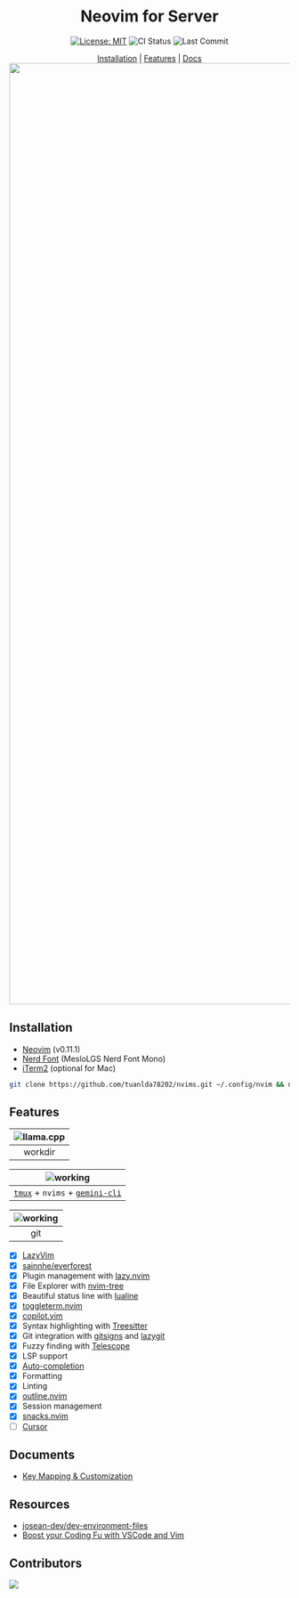 <div align="center">

# Neovim for Server

<p>
    <a href="https://opensource.org/licenses/MIT"><img src="https://img.shields.io/badge/License-MIT-lightgrey.svg" alt="License: MIT"></a>
    <img src="https://img.shields.io/github/actions/workflow/status/tuanlda78202/nvims/ci.yaml?branch=main&label=ci&logo=github" alt="CI Status">
    <img src="https://img.shields.io/github/last-commit/tuanlda78202/nvims" alt="Last Commit">
</p>

[Installation](#installation) | [Features](#features) | [Docs](#documents)
<img width="1692" alt="image" src="https://github.com/user-attachments/assets/04a1f718-5228-485a-acf9-af208516fa4e" />

</div>

## Installation

* [Neovim](https://github.com/neovim/neovim/blob/master/INSTALL.md) (v0.11.1)
* [Nerd Font](https://github.com/ryanoasis/nerd-fonts) (MesloLGS Nerd Font Mono)
* [iTerm2](https://iterm2.com/) (optional for Mac)

```bash
git clone https://github.com/tuanlda78202/nvims.git ~/.config/nvim && nvim
```

## Features

| ![llama.cpp](https://github.com/user-attachments/assets/5bba23a0-d47b-4e98-991f-60cd62cb779d) |
|:--:|
| workdir |

| ![working](https://github.com/user-attachments/assets/68661b6c-f54f-4d6e-892b-bd04c60286f4) |
|:--:|
| [`tmux`](https://github.com/tmux/tmux/wiki) + `nvims` + [`gemini-cli`](https://github.com/google-gemini/gemini-cli)|

| ![working](https://github.com/user-attachments/assets/68661b6c-f54f-4d6e-892b-bd04c60286f4) |
|:--:|
| git |


- [x] [LazyVim](https://github.com/LazyVim/LazyVim)
- [x] [sainnhe/everforest](https://github.com/sainnhe/everforest)
- [x] Plugin management with [lazy.nvim](https://github.com/folke/lazy.nvim)
- [x] File Explorer with [nvim-tree](https://github.com/nvim-tree/nvim-tree.lua)
- [x] Beautiful status line with [lualine](https://github.com/nvim-lualine/lualine.nvim)
- [x] [toggleterm.nvim](https://github.com/akinsho/toggleterm.nvim)
- [x] [copilot.vim](https://github.com/github/copilot.vim)
- [x] Syntax highlighting with [Treesitter](https://github.com/nvim-treesitter/nvim-treesitter)
- [x] Git integration with [gitsigns](https://github.com/lewis6991/gitsigns.nvim) and [lazygit](https://github.com/kdheepak/lazygit.nvim)
- [x] Fuzzy finding with [Telescope](https://github.com/nvim-telescope/telescope.nvim)
- [x] LSP support
- [x] [Auto-completion](https://github.com/hrsh7th/nvim-cmp)
- [x] Formatting
- [x] Linting
- [x] [outline.nvim](https://github.com/hedyhli/outline.nvim)
- [x] Session management
- [x] [snacks.nvim](https://github.com/folke/snacks.nvim/tree/main)
- [ ] [Cursor](https://github.com/yetone/avante.nvim)

## Documents

* [Key Mapping & Customization](docs/keymapping.md)

## Resources

* [josean-dev/dev-environment-files](https://github.com/josean-dev/dev-environment-files)
* [Boost your Coding Fu with VSCode and Vim](https://www.barbarianmeetscoding.com/boost-your-coding-fu-with-vscode-and-vim/)

## Contributors

<p align="left">
  <a href="https://github.com/tuanlda78202/nvims/graphs/contributors">
    <img src="https://contrib.rocks/image?repo=tuanlda78202/nvims" />
  </a>
</p>

